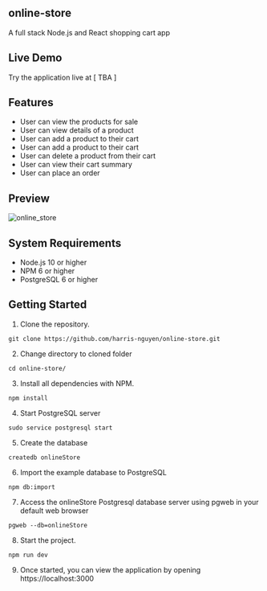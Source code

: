 ## online-store
A full stack Node.js and React shopping cart app

## Live Demo
Try the application live at [ TBA ]
 
## Features
- User can view the products for sale
- User can view details of a product
- User can add a product to their cart
- User can add a product to their cart
- User can delete a product from their cart
- User can view their cart summary
- User can place an order

## Preview
![online_store](shopping.gif)

## System Requirements
- Node.js 10 or higher
- NPM 6 or higher
- PostgreSQL 6 or higher

## Getting Started
1. Clone the repository.
```
git clone https://github.com/harris-nguyen/online-store.git
```
2. Change directory to cloned folder
```
cd online-store/
```
3. Install all dependencies with NPM.
```
npm install
```
4. Start PostgreSQL server
```
sudo service postgresql start
```
5. Create the database
```
createdb onlineStore
```
6. Import the example database to PostgreSQL
```
npm db:import
```
7. Access the onlineStore Postgresql database server using pgweb in your default web browser
```
pgweb --db=onlineStore
```
8. Start the project.
```
npm run dev
```
9. Once started, you can view the application by opening https://localhost:3000
